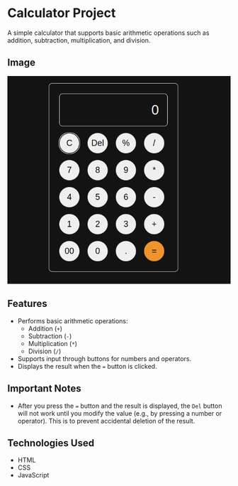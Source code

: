 # Calculator Project

A simple calculator that supports basic arithmetic operations such as addition, subtraction, multiplication, and division.


## Image 
![Calculator Screenshot](/Image/screenshotCalc.png)


## Features

- Performs basic arithmetic operations:
  - Addition (`+`)
  - Subtraction (`-`)
  - Multiplication (`*`)
  - Division (`/`)
- Supports input through buttons for numbers and operators.
- Displays the result when the `=` button is clicked.

## Important Notes

- After you press the `=` button and the result is displayed, the `Del` button will not work until you modify the value (e.g., by pressing a number or operator). This is to prevent accidental deletion of the result.
  
## Technologies Used

- HTML
- CSS
- JavaScript

